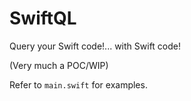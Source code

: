 # SwiftQL

Query your Swift code!... with Swift code!

(Very much a POC/WIP)

Refer to `main.swift` for examples.


